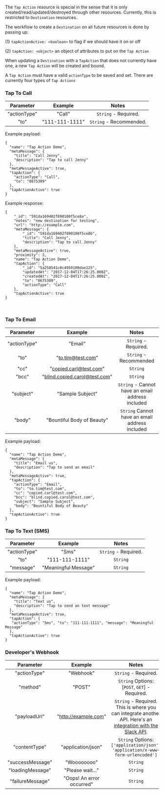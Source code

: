 The `Tap Action` resource is special in the sense that it is only created/read/updated/destroyed through other resources.  Currently, this is restricted to `Destination` resources.

The workflow to create a `Destination` on all future resources is done by passing up:

(1) `tapActionActive: <boolean>` to flag if we should have it on or off

(2) `tapAction: <object>` an object of attributes to put on the `Tap Action`

When updating a `Destination` with a `TapAction` that does not currently have one, a new `Tap Action` will be created and bound.

A `Tap Action` must have a valid `actionType` to be saved and set. There are currently four types of `Tap Actions`

### Tap To Call
|Parameter|Example|Notes|
|:---:|:---:|:---:|
|"actionType"|"Call"|`String` - Required.|
|"to"|"111-111-1111"|`String` - Recommended.|

Example payload:

```
{
  "name": "Tap Action Demo",
  "metaMessage": {
    "title": "Call Jenny",
    "description": "Tap to call Jenny"
  },
  "metaMessageActive": true,
  "tapAction": {
    "actionType": "Call",
    "to": "8675309"
  },
  "tapActionActive": true
}
```

Example response:

```
{
    "_id": "591da169402f890100f5ce8a",
    "notes": "new destination for testing",
    "url": "http://example.com",
    "metaMessage": {
        "_id": "591da169402f890100f5ce8b",
        "title": "Call Jenny",
        "description": "Tap to call Jenny"
    },
    "metaMessageActive": true,
    "proximity": 2,
    "name": "Tap Action Demo",
    "tapAction": {
        "_id": "5a258541c0c4950100dae225",
        "updatedAt": "2017-12-04T17:26:25.000Z",
        "createdAt": "2017-12-04T17:26:25.000Z",
        "to": "8675309",
        "actionType": "Call"
    },
    "tapActionActive": true
}
```
<br>


### Tap To Email
|Parameter|Example|Notes|
|:---:|:---:|:---:|
|"actionType"|"Email"|`String` - Required.|
|"to"|"to.tim@test.com"|`String` - Recommended|
|"cc"|"copied.carl@test.com"|`String`|
|"bcc"|"blind.copied.carol@test.com"|`String`|
|"subject"|"Sample Subject"|`String` - Cannot have an email address included|
|"body"|"Bountiful Body of Beauty"|`String` Cannot have an email address included|

Example payload:


```
{
  "name": "Tap Action Demo",
  "metaMessage": {
    "title": "Email us",
    "description": "Tap to send an email"
  },
  "metaMessageActive": true,
  "tapAction": {
    "actionType": "Email",
    "to": "to.tim@test.com",
    "cc": "copied.carl@test.com",
    "bcc": "blind.copied.carol@test.com",
    "subject": "Sample Subject",
    "body": "Bountiful Body of Beauty"
  },
  "tapActionActive": true
}
```



### Tap To Text (SMS)
|Parameter|Example|Notes|
|:---:|:---:|:---:|
|"actionType"|"Sms"|`String` - Required.|
|"to"|"111-111-1111"|`String`|
|"message"|"Meaningful Message"|`String`|

Example payload:

```
{
  "name": "Tap Action Demo",
  "metaMessage": {
    "title": "Text us",
    "description": "Tap to send an text message"
  },
  "metaMessageActive": true,
  "tapAction": {
   "actionType": "Sms", "to": "111-111-1111", "message": "Meaningful Message"
  },
  "tapActionActive": true
}
```


### Developer's Webhook
|Parameter|Example|Notes|
|:---:|:---:|:---:|
|"actionType"|"Webhook"|`String` - Required.|
|"method"|"POST"|`String` Options: [`POST`, `GET`] - Required.|
|"payloadUrl"|"http://example.com"|`String` - Required. This is where you can integrate another API. Here's an [integration with the Slack API](https://help.phyplatform.support/hc/en-us/articles/115002894713-TapAction-Recipe-Message-to-Slack).  |
|"contentType"|"application/json"|`String` Options: `['application/json', 'application/x-www-form-urlencoded']`|
|"successMessage"|"Woooooooo"|`String`|
|"loadingMessage"|"Please wait..."|`String`|
|"failureMessage"|"Oops! An error occurred"|`String`|
